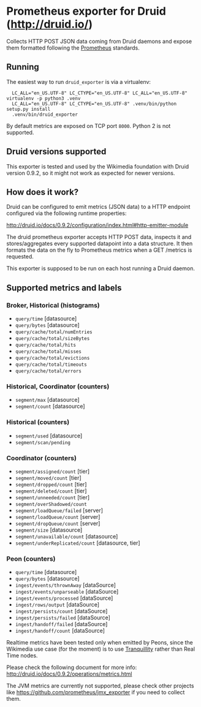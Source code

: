 # Prometheus exporter for Druid (http://druid.io/)

Collects HTTP POST JSON data coming from Druid daemons and expose them formatted
following the [Prometheus](https://prometheus.io) standards.

## Running

The easiest way to run `druid_exporter` is via a virtualenv:

```
  LC_ALL="en_US.UTF-8" LC_CTYPE="en_US.UTF-8" LC_ALL="en_US.UTF-8" virtualenv -p python3 .venv
  LC_ALL="en_US.UTF-8" LC_CTYPE="en_US.UTF-8" .venv/bin/python setup.py install
  .venv/bin/druid_exporter
```

By default metrics are exposed on TCP port `8000`. Python 2 is not supported.

## Druid versions supported

This exporter is tested and used by the Wikimedia foundation with Druid version 0.9.2,
so it might not work as expected for newer versions.

## How does it work?

Druid can be configured to emit metrics (JSON data) to a HTTP endpoint configured
via the following runtime properties:

http://druid.io/docs/0.9.2/configuration/index.html#http-emitter-module

The druid prometheus exporter accepts HTTP POST data, inspects it and stores/aggregates
every supported datapoint into a data structure. It then formats the
data on the fly to Prometheus metrics when a GET /metrics is requested.

This exporter is supposed to be run on each host running a Druid daemon.

## Supported metrics and labels

### Broker, Historical (histograms)
* `query/time` [datasource]
* `query/bytes` [datasource]
* `query/cache/total/numEntries`
* `query/cache/total/sizeBytes`
* `query/cache/total/hits`
* `query/cache/total/misses`
* `query/cache/total/evictions`
* `query/cache/total/timeouts`
* `query/cache/total/errors`

### Historical, Coordinator (counters)
* `segment/max` [datasource]
* `segment/count` [datasource]

### Historical (counters)
* `segment/used` [datasource]
* `segment/scan/pending`

### Coordinator (counters)
* `segment/assigned/count` [tier]
* `segment/moved/count` [tier]
* `segment/dropped/count` [tier]
* `segment/deleted/count` [tier]
* `segment/unneeded/count` [tier]
* `segment/overShadowed/count`
* `segment/loadQueue/failed` [server]
* `segment/loadQueue/count` [server]
* `segment/dropQueue/count` [server]
* `segment/size` [datasource]
* `segment/unavailable/count` [datasource]
* `segment/underReplicated/count` [datasource, tier]

### Peon (counters)
* `query/time` [datasource]
* `query/bytes` [datasource]
* `ingest/events/thrownAway` [dataSource]
* `ingest/events/unparseable` [dataSource]
* `ingest/events/processed` [dataSource]
* `ingest/rows/output` [dataSource]
* `ingest/persists/count` [dataSource]
* `ingest/persists/failed` [dataSource]
* `ingest/handoff/failed` [dataSource]
* `ingest/handoff/count` [dataSource]

Realtime metrics have been tested only when emitted by Peons, since the Wikimedia
use case (for the moment) is to use [Tranquillity](https://github.com/druid-io/tranquility)
rather than Real Time nodes.

Please check the following document for more info:
http://druid.io/docs/0.9.2/operations/metrics.html

The JVM metrics are currently not supported, please check other projects
like https://github.com/prometheus/jmx_exporter if you need to collect them.
